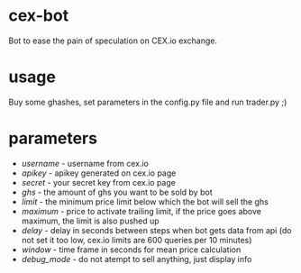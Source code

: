 cex-bot
=======
Bot to ease the pain of speculation on CEX.io exchange.

usage
=====
Buy some ghashes, set parameters in the config.py file and run trader.py ;)

parameters
==========
* _username_ - username from cex.io
* _apikey_ - apikey generated on cex.io page
* _secret_ - your secret key from cex.io page
* *ghs* - the amount of ghs you want to be sold by bot
* *limit* - the minimum price limit below which the bot will sell the ghs
* *maximum* - price to activate trailing limit, if the price goes above maximum, the limit is also pushed up
* *delay* - delay in seconds between steps when bot gets data from api (do not set it too low, cex.io limits are 600 queries per 10 minutes)
* *window* - time frame in seconds for mean price calculation
* *debug_mode* - do not atempt to sell anything, just display info
